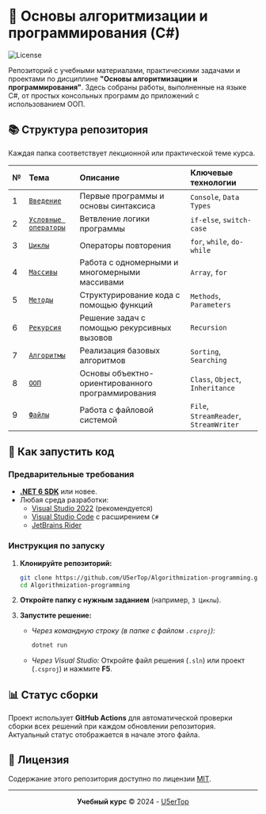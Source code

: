 # 🧠 Основы алгоритмизации и программирования (C#)

![License](https://img.shields.io/badge/License-MIT-green.svg)

Репозиторий с учебными материалами, практическими задачами и проектами по дисциплине **"Основы алгоритмизации и программирования"**. Здесь собраны работы, выполненные на языке C#, от простых консольных программ до приложений с использованием ООП.

## 📚 Структура репозитория

Каждая папка соответствует лекционной или практической теме курса.

| № | Тема | Описание | Ключевые технологии |
| :--- | :--- | :--- | :--- |
| 1 | [`Введение`](./1%20Введение/) | Первые программы и основы синтаксиса | `Console`, `Data Types` |
| 2 | [`Условные операторы`](./2%20Условные%20операторы/) | Ветвление логики программы | `if-else`, `switch-case` |
| 3 | [`Циклы`](./3%20Циклы/) | Операторы повторения | `for`, `while`, `do-while` |
| 4 | [`Массивы`](./4%20Массивы/) | Работа с одномерными и многомерными массивами | `Array`, `for` |
| 5 | [`Методы`](./5%20Методы/) | Структурирование кода с помощью функций | `Methods`, `Parameters` |
| 6 | [`Рекурсия`](./6%20Рекурсия/) | Решение задач с помощью рекурсивных вызовов | `Recursion` |
| 7 | [`Алгоритмы`](./7%20Алгоритмы/) | Реализация базовых алгоритмов | `Sorting`, `Searching` |
| 8 | [`ООП`](./8%20ООП/) | Основы объектно-ориентированного программирования | `Class`, `Object`, `Inheritance` |
| 9 | [`Файлы`](./9%20Файлы/) | Работа с файловой системой | `File`, `StreamReader`, `StreamWriter` |

## 🚀 Как запустить код

### Предварительные требования

*   **[.NET 6 SDK](https://dotnet.microsoft.com/download/dotnet/6.0)** или новее.
*   Любая среда разработки:
    *   [Visual Studio 2022](https://visualstudio.microsoft.com/ru/) (рекомендуется)
    *   [Visual Studio Code](https://code.visualstudio.com/) с расширением `C#`
    *   [JetBrains Rider](https://www.jetbrains.com/rider/)

### Инструкция по запуску

1.  **Клонируйте репозиторий:**
    ```bash
    git clone https://github.com/U5erTop/Algorithmization-programming.git
    cd Algorithmization-programming
    ```

2.  **Откройте папку с нужным заданием** (например, `3 Циклы`).

3.  **Запустите решение:**
    *   *Через командную строку (в папке с файлом `.csproj`):*
        ```bash
        dotnet run
        ```
    *   *Через Visual Studio:* Откройте файл решения (`.sln`) или проект (`.csproj`) и нажмите **F5**.

## 📊 Статус сборки

Проект использует **GitHub Actions** для автоматической проверки сборки всех решений при каждом обновлении репозитория. Актуальный статус отображается в начале этого файла.

## 📝 Лицензия

Содержание этого репозитория доступно по лицензии [MIT](./LICENSE).

---

<div align="center">

**Учебный курс** © 2024 - [U5erTop](https://github.com/U5erTop)

</div>
